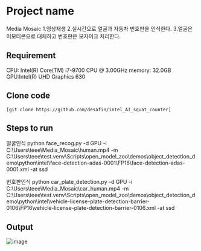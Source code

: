 # Project name
Media Mosaic
1.영상재생
2.실시간으로 얼굴과 자동차 번호판을 인식한다.
3.얼굴은 이모티콘으로 대체하고 번호판은 모자이크 처리한다.


## Requirement

CPU:	Intel(R) Core(TM) i7-9700 CPU @ 3.00GHz
memory:	32.0GB
GPU:Intel(R) UHD Graphics 630



## Clone code



```shell
[git clone https://github.com/desafin/intel_AI_squat_counter]
```




## Steps to run

얼굴인식
python face_recog.py -d GPU -i C:\Users\teee\Media_Mosaic\human.mp4 -m C:\Users\teee\test\.venv\Scripts\open_model_zoo\demos\object_detection_demo\python\intel\face-detection-adas-0001\FP16\face-detection-adas-0001.xml -at ssd



번호판인식
python car_plate_detection.py -d GPU -i C:\Users\teee\Media_Mosaic\car_human.mp4 -m C:\Users\teee\test\.venv\Scripts\open_model_zoo\demos\object_detection_demo\python\intel\vehicle-license-plate-detection-barrier-0106\FP16\vehicle-license-plate-detection-barrier-0106.xml -at ssd



## Output

![image](https://github.com/kithousand/kcci.intel.ai.project/assets/96045246/05f1a475-6799-41cb-b085-0d3d0bcfdd50)


